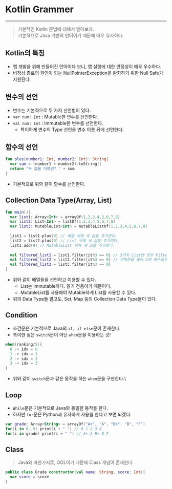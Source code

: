 # Kotlin Grammer
---
> 기본적인 Kotlin 문법에 대해서 알아보자.  
> 기본적으로 Java 기반의 언어이기 때문에 매우 유사하다.  

## Kotlin의 특징
- 앱 개발을 위해 만들어진 언어이다 보니, 앱 실행에 대한 안정성이 매우 우수하다.
- 비정상 종료의 원인이 되는 NullPointerException을 완화하기 위한 Null Safe가 지원된다.

## 변수의 선언
- 변수는 기본적으로 두 가지 선언법이 있다.
- ```var num: Int``` : Mutable한 변수를 선언한다.
- ```val num: Int``` : Immutable한 변수를 선언한다.
  - 특이하게 변수의 Type 선언을 변수 이름 뒤에 선언한다.

## 함수의 선언
```Kotlin
fun plus(number1: Int, number2: Int): String{
  var sum = (number1 + number2).toString()
  return "두 값을 더하면? " + sum
}
```
- 기본적으로 위와 같이 함수를 선언한다.

## Collection Data Type(Array, List)
```Kotlin
fun main(){
  var list1: Array<Int> = arrayOf(1,2,3,4,5,6,7,8)
  var list2: List<Int> = listOf(1,2,3,4,5,6,7,8)
  var list3: MutableList<Int> = mutableListOf(1,2,3,4,5,6,7,8)
  
  list1 = list1.plus(9) // 배열 뒤에 새 값을 추가한다.
  list2 = list2.plus(9) // List 뒤에 새 값을 추가한다.
  list3.add(9) // MutableList 뒤에 새 값을 추가한다.
  
  val filtered_list1 = list1.filter{it%3 == 0} // 3가지 List엔 모두 Filter 기능 적용이 가능하다.
  val filtered_list2 = list2.filter{it%3 == 0} // 반복문을 돌아 3의 배수들만 새 배열에 저장한다.
  val filtered_list3 = list3.filter{it%3 == 0}
}
```
- 위와 같이 배열들을 선언하고 이용할 수 있다. 
  - List는 Immutable하다. 읽기 전용이기 때문이다.
  - MutableList를 사용해야 Mutable하게 List를 사용할 수 있다.
- 위의 Data Type들 말고도, Set, Map 등의 Collection Data Type들이 있다.

## Condition
- 조건문은 기본적으로 Java의 ```if, if-else```문이 존재한다.
- 특이한 점은 ```switch```문이 아닌 ```when```문을 이용하는 것!
```Kotlin
when(ranking/5){
  0 -> idx = 0
  1 -> idx = 1
  2 -> idx = 2
  3 -> idx = 3
}
```
- 위와 같이 ```switch```문과 같은 동작을 하는 ```when```문을 구현한다.\

## Loop
- ```While```문은 기본적으로 Java와 동일한 동작을 한다.
- 하지만 ```for```문은 Python과 유사하게 사용을 한다고 보면 되겠다.
```Kotlin
var grade: Array<String> = arrayOf("A+", "A", "B+", "B", "F")
for(i in 0..5) print(i + " ") // 0 1 2 3 4
for(i in grade) print(i + " ") // A+ A B+ B F
```

## Class
> Java와 마찬가지로, OOL이기 때문에 Class 개념이 존재한다.  
```Kotlin
public class Grade constructor(val name: String, score: Int){
  var score = score
}
```
